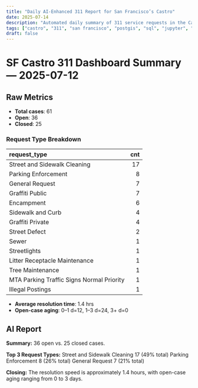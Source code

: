 ```yaml
---
title: "Daily AI-Enhanced 311 Report for San Francisco’s Castro"
date: 2025-07-14
description: "Automated daily summary of 311 service requests in the Castro neighborhood using Python, SQL, PostGIS and the smollm2:1.7b model via a local chat API."
tags: ["castro", "311", "san francisco", "postgis", "sql", "jupyter", "ai", "smollm2", "chat-api"]
draft: false
---
```


# SF Castro 311 Dashboard Summary — 2025-07-12

## Raw Metrics

- **Total cases**: 61
- **Open**:       36
- **Closed**:     25

### Request Type Breakdown

| request_type                              |   cnt |
|:------------------------------------------|------:|
| Street and Sidewalk Cleaning              |    17 |
| Parking Enforcement                       |     8 |
| General Request                           |     7 |
| Graffiti Public                           |     7 |
| Encampment                                |     6 |
| Sidewalk and Curb                         |     4 |
| Graffiti Private                          |     4 |
| Street Defect                             |     2 |
| Sewer                                     |     1 |
| Streetlights                              |     1 |
| Litter Receptacle Maintenance             |     1 |
| Tree Maintenance                          |     1 |
| MTA Parking Traffic Signs Normal Priority |     1 |
| Illegal Postings                          |     1 |

- **Average resolution time**: 1.4 hrs
- **Open-case aging**:           0–1 d=12, 1–3 d=24, 3+ d=0

## AI Report

**Summary:** 36 open vs. 25 closed cases.

**Top 3 Request Types:**
Street and Sidewalk Cleaning  17 (49% total)
Parking Enforcement            8 (26% total)
General Request                  7 (21% total)

**Closing:** The resolution speed is approximately 1.4 hours, with open-case aging ranging from 0 to 3 days.
